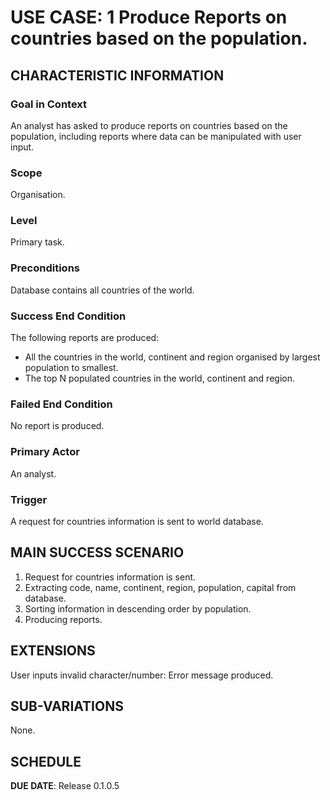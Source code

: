 # USE CASE: 1 Produce Reports on countries based on the population.

## CHARACTERISTIC INFORMATION

### Goal in Context

An analyst has asked to produce reports on countries based on the population, including reports where data can be manipulated with user input.

### Scope

Organisation.

### Level

Primary task.

### Preconditions

Database contains all countries of the world.

### Success End Condition

The following reports are produced:  
- All the countries in the world, continent and region organised by largest population to smallest.
- The top N populated countries in the world, continent and region.

### Failed End Condition

No report is produced.

### Primary Actor

An analyst.

### Trigger

A request for countries information is sent to world database.

## MAIN SUCCESS SCENARIO

1. Request for countries information is sent.
2. Extracting code, name, continent, region, population, capital from database.
3. Sorting information in descending order by population.
4. Producing reports.

## EXTENSIONS

User inputs invalid character/number: Error message produced.

## SUB-VARIATIONS

None.

## SCHEDULE

**DUE DATE**: Release 0.1.0.5